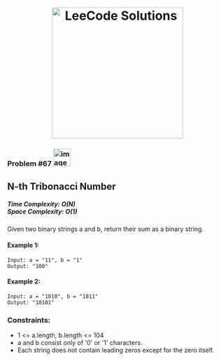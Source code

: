 <h1 align="center"><a href="https://www.linkedin.com/in/antriksh1305/"><img src="https://camo.githubusercontent.com/1eca2365da012b44816f2402011dc3ba78cefbe78228b22d60161a898d015b67/68747470733a2f2f6d69726f2e6d656469756d2e636f6d2f6d61782f313230302f312a4c75723972724a49547346526e7549595552596b53672e6a706567" alt="LeeCode Solutions" width="300"></a>
</h1>

<h3>Problem #67 <img width="40" alt="image" src="https://user-images.githubusercontent.com/100402656/215524434-d1db6ad6-5b3f-4bbe-b6cd-42dbf75cf387.png">
</h3>

## N-th Tribonacci Number

<h5>Time Complexity: <b>O(N)</b> <br>Space Complexity: <b>O(1)</b></h5>

Given two binary strings a and b, return their sum as a binary string.

#### Example 1:
```
Input: a = "11", b = "1"
Output: "100"
```

#### Example 2:
```
Input: a = "1010", b = "1011"
Output: "10101"
```

### Constraints:
- 1 <= a.length, b.length <= 104
- a and b consist only of '0' or '1' characters.
- Each string does not contain leading zeros except for the zero itself.
